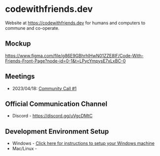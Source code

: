 # codewithfriends.dev
Website at https://codewithfriends.dev for humans and computers to commune and co-operate.

## Mockup
https://www.figma.com/file/g86E9GBhrhIHwN01ZZE8lF/Code-With-Friends-Front-Page?node-id=0-1&t=LPycYmpysE7xLxBC-0

## Meetings

* 2023/04/18: [Community Call #1](meetings/2023-04-18:%20Community%20Call.md)

## Official Communication Channel

* Discord - https://discord.gg/uVgcDMtC

## Development Environment Setup

* Windows - [Click here for instructions to setup your Windows machine](https://github.com/DetroitCodeWithFriends/codewithfriends.dev/blob/main/setup-windows)
* Mac/Linux - 
